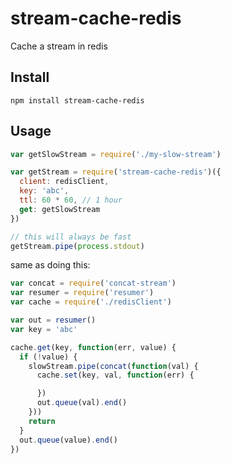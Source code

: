 # stream-cache-redis
Cache a stream in redis

## Install

```
npm install stream-cache-redis
```

## Usage

```js
var getSlowStream = require('./my-slow-stream')

var getStream = require('stream-cache-redis')({
  client: redisClient,
  key: 'abc',
  ttl: 60 * 60, // 1 hour
  get: getSlowStream
})

// this will always be fast
getStream.pipe(process.stdout)

```


same as doing this:

```js
var concat = require('concat-stream')
var resumer = require('resumer')
var cache = require('./redisClient')

var out = resumer()
var key = 'abc'

cache.get(key, function(err, value) {
  if (!value) {
    slowStream.pipe(concat(function(val) {
      cache.set(key, val, function(err) {

      })
      out.queue(val).end()
    }))
    return
  }
  out.queue(value).end()
})

```